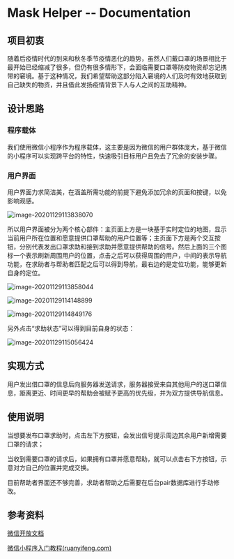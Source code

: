 # Mask Helper -- Documentation

## 项目初衷

随着后疫情时代的到来和秋冬季节疫情恶化的趋势，虽然人们戴口罩的场景相比于最开始已经缩减了很多，但仍有很多情形下，会面临需要口罩等防疫物资却忘记携带的窘境。基于这种情况，我们希望帮助这部分陷入窘境的人们及时有效地获取到自己缺失的物资，并且借此发扬疫情背景下人与人之间的互助精神。

## 设计思路

### 程序载体

我们使用微信小程序作为程序载体，这主要是因为微信的用户群体庞大，基于微信的小程序可以实现跨平台的特性，快速吸引目标用户且免去了冗余的安装步骤。

### 用户界面

用户界面力求简洁美，在涵盖所需功能的前提下避免添加冗余的页面和按键，以免影响观感。

![image-20201129113838070](picture/image-20201129113838070.png)

所以用户界面被分为两个核心部件：主页面上方是一块基于实时定位的地图，显示当前用户所在位置和愿意提供口罩帮助的用户位置等；主页面下方是两个交互按钮，分别代表发出口罩求助和接到求助并愿意提供帮助的信号。然后上面的三个图标一个表示刷新周围用户的位置，点击之后可以获得周围的用户，中间的表示导航功能，在求助者与帮助者匹配之后可以得到导航，最右边的是定位功能，能够更新自身的定位。

![image-20201129113858044](picture/image-20201129113858044.png)

![image-20201129114148899](picture/image-20201129114148899.png)

![image-20201129114849176](picture/image-20201129114849176.png)

另外点击“求助状态”可以得到目前自身的状态：

![image-20201129115056424](picture/image-20201129115056424.png)



## 实现方式 

用户发出借口罩的信息后向服务器发送请求，服务器接受来自其他用户的送口罩信息，距离更近、时间更早的帮助会被赋予更高的优先级，并为双方提供导航信息。

## 使用说明

当想要发布口罩求助时，点击左下方按钮，会发出信号提示周边其余用户新增需要口罩的请求；

当收到需要口罩的请求后，如果拥有口罩并愿意帮助，就可以点击右下方按钮，示意对方自己的位置并完成交换。

目前帮助者界面还不够完善，求助者帮助之后需要在后台pair数据库进行手动修改。

## 参考资料 

[微信开放文档](https://developers.weixin.qq.com/miniprogram/dev/framework/)

[微信小程序入门教程(ruanyifeng.com)](http://www.ruanyifeng.com/blog/2020/10/wechat-miniprogram-tutorial-part-one.html)





